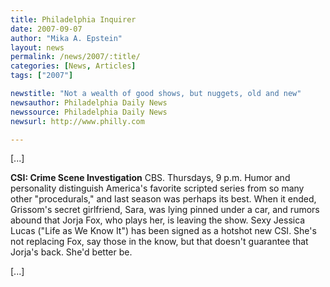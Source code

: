 ```yaml
---
title: Philadelphia Inquirer 
date: 2007-09-07
author: "Mika A. Epstein"
layout: news
permalink: /news/2007/:title/
categories: [News, Articles]
tags: ["2007"]

newstitle: "Not a wealth of good shows, but nuggets, old and new"
newsauthor: Philadelphia Daily News 
newssource: Philadelphia Daily News 
newsurl: http://www.philly.com 

---
```


[...]

**CSI: Crime Scene Investigation** CBS. Thursdays, 9 p.m. Humor and personality distinguish America's favorite scripted series from so many other "procedurals," and last season was perhaps its best. When it ended, Grissom's secret girlfriend, Sara, was lying pinned under a car, and rumors abound that Jorja Fox, who plays her, is leaving the show. Sexy Jessica Lucas ("Life as We Know It") has been signed as a hotshot new CSI. She's not replacing Fox, say those in the know, but that doesn't guarantee that Jorja's back. She'd better be.

[...]